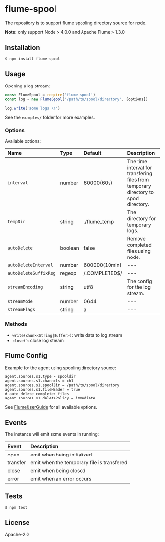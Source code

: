 # flume-spool

The repository is to support flume spooling directory source for node.

**Note:** only support Node > 4.0.0 and Apache Flume > 1.3.0

## Installation
```shell
$ npm install flume-spool
```

## Usage
Opening a log stream:

```javascript
const FlumeSpool = require('flume-spool')
const log = new FlumeSpool('/path/to/spool/directory', [options])

log.write('some logs \n')
```
See the `examples/` folder for more examples.

### Options
Available options:

Name                 | Type    | Default         | Description
:------------------- | :------ | :-------------- | :-----
`interval`            | number  | 60000(60s)      | The time interval for transfering files from temporary directory to spool directory.
`tempDir`             | string  | ./flume_temp    | The directory for temporary logs.
`autoDelete`          | boolean | false           | Remove completed files using node.
`autoDeleteInterval`  | number  | 600000(10min)   | ---
`autoDeleteSuffixReg` | regexp  |  /\.COMPLETED$/ | ---
`streamEncoding`      | string  | utf8            | The config for the log stream.
`streamMode`          | number  | 0644            | ---
`streamFlags`         | string  | a               | ---

### Methods
* `write(chunk<String|Buffer>)`: write data to log stream
* `close()`: close log stream

## Flume Config
Example for the agent using spooling directory source:

```apacheconf
agent.sources.s1.type = spooldir
agent.sources.s1.channels = ch1
agent.sources.s1.spoolDir = /path/to/spool/directory
agent.sources.s1.fileHeader = true
# auto delete completed files
agent.sources.s1.deletePolicy = immediate
```
See [FlumeUserGuide](https://flume.apache.org/FlumeUserGuide.html#spooling-directory-source) for all available options.


## Events
The instance will emit some events in running:

Event     | Description
:-------- | :-----------
open      | emit when being initialized
transfer  | emit when the temporary file is transfered
close     | emit when being closed
error     | emit when an error occurs

## Tests
```shell
$ npm test
```

## License

Apache-2.0